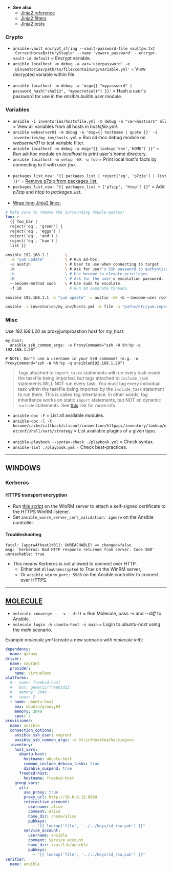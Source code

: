 
- **See also**
  - [Jinja2 reference](https://jinja2docs.readthedocs.io/en/stable/)
  - [Jinja2 filters](https://jinja.palletsprojects.com/en/3.0.x/templates/#builtin-filters)
  - [Jinja2 tests](https://jinja.palletsprojects.com/en/3.0.x/templates/#builtin-tests)

### Crypto

- `ansible-vault encrypt_string --vault-password-file vaultpw.txt 'CorrectHorseBatteryStaple' --name 'vmware_password' --encrypt-vault-id default` = Encrypt variable.
- `ansible localhost -m debug -a var='userpassword' -e '@inventories/path/to/file/containing/variable.yml'` = View decrypted variable within file.
<br><br>
- `ansible localhost -m debug -a 'msg={{ "mypassword" | password_hash("sha512", "mysecretsalt") }}'` = Hash a user's password for use in the *ansible.builtin.user* module.

### Variables

- `ansible -i inventories/hostsfile.yml -m debug -a "var=hostvars" all` = View all variables from all hosts in *hostsfile.yml*.
- `ansible webserver01 -m debug -a 'msg={{ hostname | quote }}' -i inventories/my_inv/hosts.yml` = Run ad-hoc debug module on *webserver01* to test variable filter.
- `ansible localhost -m debug -a msg="{{ lookup('env','HOME') }}"` = Run ad-hoc module on *localhost* to print user's home directory.
- `ansible localhost -m setup -kK -u foo` = Print local host's facts by connecting to it with user *foo*.
<br><br>
- `packages_list_new: "{{ packages_list | reject('eq', 'p7zip') | list }}"` = [Remove p7zip from packages_list.](https://docs.ansible.com/ansible/latest/user_guide/complex_data_manipulation.html#omit-elements-from-a-list)
- `packages_list_new: "{{ packages_list + ['p7zip', 'htop'] }}"` = Add *p7zip* and *htop* to *packages_list*.
<br><br>
- [Wrap long Jinja2 lines:](https://ansibledaily.com/add-beauty-to-long-jinja2-chains/)
```yaml
# Make sure to remove the surrounding double-quotes!
foo: >-
  {{ foo_bar |
  reject('eq', 'green') |
  reject('eq', 'eggs') |
  reject('eq', 'and') |
  reject('eq', 'ham') |
  list }}
```

```bash
ansible 192.168.1.1       \
  -a "yum update"         \ # Run ad-hoc.
  -u austin               \ # User to use when connecting to target.
  -k                      \ # Ask for user's SSH password to authenticate.
  –b                      \ # Use become to elevate privileges
  –K                      \ # Ask for the user's escalation password.
  –-become-method sudo    \ # Use sudo to escalate.
  -f 10                     # Run 10 separate threads.

ansible 192.168.1.1 -a "yum update" -u austin -kK –b –-become-user root –-become-method sudo -f 10
```

```bash
ansible -i inventories/my_inv/hosts.yml -m file -a "path=/etc/yum.repos.d/elasticsearch.repo state=absent" linux_group -kK
```

### Misc

Use *192.168.1.20* as proxyjump/bastion host for *my_host*:
```
my_host:
  ansible_ssh_common_args: -o ProxyCommand="ssh -W %h:%p -q 192.168.1.20"

# NOTE: Don't use a username in your SSH command! (e.g. -o ProxyCommand="ssh -W %h:%p -q ansible@192.168.1.20")
```

> Tags attached to `import_tasks` statements will run every task inside the taskfile being imported, but tags attached
>   to `include_task` statements WILL NOT run every task. You must tag every individual task within the taskfile being
>   imported by the `include_task` statement to run them. This is called tag inheritance. In other words, tag inheritance
>   works on static `import` statements, but NOT on dynamic `include` statements. See
>   [this](https://docs.ansible.com/ansible/latest/user_guide/playbooks_tags.html#adding-tags-to-imports) link for
>   more info.

- `ansible-doc -F`                                 = List all available modules.
- `ansible-doc -l -t become/cache/callback/cliconf/connection/httpapi/inventory/lookup/netconf/shell/vars/strategy` = List available plugins of a given type.
<br><br>
- `ansible-playbook --syntax-check ./playbook.yml` = Check syntax.
- `ansible-lint ./playbook.yml`                    = Check best-practices.

---
## WINDOWS

### Kerberos

#### HTTPS transport encryption
- Run [this script](https://github.com/ansible/ansible/blob/devel/examples/scripts/ConfigureRemotingForAnsible.ps1) on the
  WinRM server to attach a self-signed certificate to the HTTPS WinRM listener.
- Set `ansible_winrm_server_cert_validation: ignore` on the Ansible controller.

#### Troubleshooting
```
fatal: [apgrw4fhaat1t01]: UNREACHABLE! => changed=false
msg: 'kerberos: Bad HTTP response returned from server. Code 500'
unreachable: true
```
- This means Kerberos is not allowed to connect over HTTP.
  - Either set `AllowUnencrypted` to *True* on the WinRM server,
  - Or `ansible_winrm_port: 5986` on the Ansible controller to connect over HTTPS.

---
## [MOLECULE](https://molecule.readthedocs.io/en/latest/)

- `molecule converge -- -v --diff` = Run Molecule, pass *-v* and *--diff* to Ansible.
- `molecule login -h ubuntu-host -s main` = Login to *ubuntu-host* using the *main* scenario.

Example *molecule.yml* (create a new scenario with *molecule init*):
```yaml
dependency:
  name: galaxy
driver:
  name: vagrant
  provider:
    name: virtualbox
platforms:
  # - name: freebsd-host
  #   box: generic/freebsd12
  #   memory: 2048
  #   cpus: 2
  - name: ubuntu-host
    box: ubuntu/groovy64
    memory: 2048
    cpus: 2
provisioner:
  name: ansible
  connection_options:
    ansible_ssh_user: vagrant
    ansible_ssh_common_args: -o StrictHostKeyChecking=no
  inventory:
    host_vars:
      ubuntu-host:
        hostname: ubuntu-host
        common_include_debian_tasks: true
        disable_suspend: true
      freebsd-host:
        hostname: freebsd-host
    group_vars:
      all:
        use_proxy: true
        proxy_url: http://10.0.0.15:8080
        interactive_account:
          username: alice
          comment: Alice
          home_dir: /home/alice
          pubkeys:
            - "{{ lookup('file', '../../keys/id_rsa.pub') }}"
        service_account:
          username: ansible
          comment: Service account
          home_dir: /var/lib/ansible
          pubkeys:
            - "{{ lookup('file', '../../keys/id_rsa.pub') }}"
verifier:
  name: ansible
```

